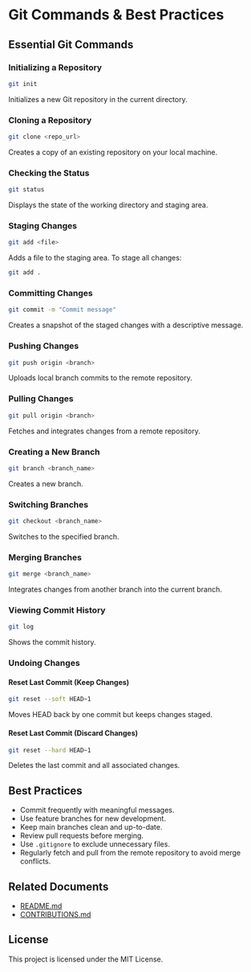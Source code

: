 # Git Commands & Best Practices

## Essential Git Commands

### Initializing a Repository
```sh
git init
```
Initializes a new Git repository in the current directory.

### Cloning a Repository
```sh
git clone <repo_url>
```
Creates a copy of an existing repository on your local machine.

### Checking the Status
```sh
git status
```
Displays the state of the working directory and staging area.

### Staging Changes
```sh
git add <file>
```
Adds a file to the staging area. To stage all changes:
```sh
git add .
```

### Committing Changes
```sh
git commit -m "Commit message"
```
Creates a snapshot of the staged changes with a descriptive message.

### Pushing Changes
```sh
git push origin <branch>
```
Uploads local branch commits to the remote repository.

### Pulling Changes
```sh
git pull origin <branch>
```
Fetches and integrates changes from a remote repository.

### Creating a New Branch
```sh
git branch <branch_name>
```
Creates a new branch.

### Switching Branches
```sh
git checkout <branch_name>
```
Switches to the specified branch.

### Merging Branches
```sh
git merge <branch_name>
```
Integrates changes from another branch into the current branch.

### Viewing Commit History
```sh
git log
```
Shows the commit history.

### Undoing Changes
#### Reset Last Commit (Keep Changes)
```sh
git reset --soft HEAD~1
```
Moves HEAD back by one commit but keeps changes staged.

#### Reset Last Commit (Discard Changes)
```sh
git reset --hard HEAD~1
```
Deletes the last commit and all associated changes.

## Best Practices
- Commit frequently with meaningful messages.
- Use feature branches for new development.
- Keep main branches clean and up-to-date.
- Review pull requests before merging.
- Use `.gitignore` to exclude unnecessary files.
- Regularly fetch and pull from the remote repository to avoid merge conflicts.

## Related Documents
- [README.md](README.md)
- [CONTRIBUTIONS.md](CONTRIBUTIONS.md)

## License
This project is licensed under the MIT License.
